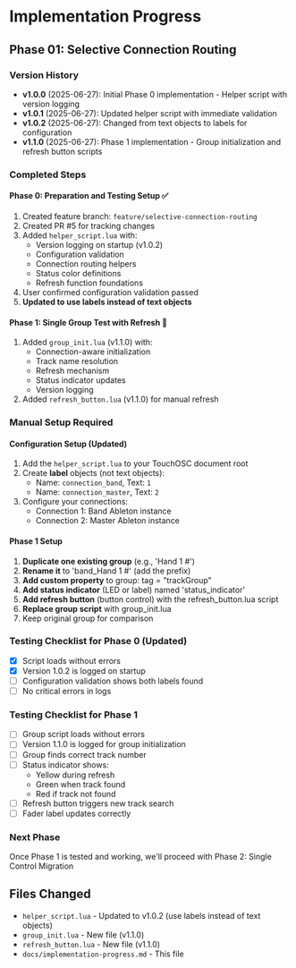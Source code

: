 # Implementation Progress

## Phase 01: Selective Connection Routing

### Version History
- **v1.0.0** (2025-06-27): Initial Phase 0 implementation - Helper script with version logging
- **v1.0.1** (2025-06-27): Updated helper script with immediate validation
- **v1.0.2** (2025-06-27): Changed from text objects to labels for configuration
- **v1.1.0** (2025-06-27): Phase 1 implementation - Group initialization and refresh button scripts

### Completed Steps

#### Phase 0: Preparation and Testing Setup ✅
1. Created feature branch: `feature/selective-connection-routing`
2. Created PR #5 for tracking changes
3. Added `helper_script.lua` with:
   - Version logging on startup (v1.0.2)
   - Configuration validation
   - Connection routing helpers
   - Status color definitions
   - Refresh function foundations
4. User confirmed configuration validation passed
5. **Updated to use labels instead of text objects**

#### Phase 1: Single Group Test with Refresh 🚧
1. Added `group_init.lua` (v1.1.0) with:
   - Connection-aware initialization
   - Track name resolution
   - Refresh mechanism
   - Status indicator updates
   - Version logging
2. Added `refresh_button.lua` (v1.1.0) for manual refresh

### Manual Setup Required

#### Configuration Setup (Updated)
1. Add the `helper_script.lua` to your TouchOSC document root
2. Create **label** objects (not text objects):
   - Name: `connection_band`, Text: `1`
   - Name: `connection_master`, Text: `2`
3. Configure your connections:
   - Connection 1: Band Ableton instance
   - Connection 2: Master Ableton instance

#### Phase 1 Setup
1. **Duplicate one existing group** (e.g., 'Hand 1 #')
2. **Rename it** to 'band_Hand 1 #' (add the prefix)
3. **Add custom property** to group: tag = "trackGroup"
4. **Add status indicator** (LED or label) named 'status_indicator'
5. **Add refresh button** (button control) with the refresh_button.lua script
6. **Replace group script** with group_init.lua
7. Keep original group for comparison

### Testing Checklist for Phase 0 (Updated)
- [x] Script loads without errors
- [x] Version 1.0.2 is logged on startup
- [ ] Configuration validation shows both labels found
- [ ] No critical errors in logs

### Testing Checklist for Phase 1
- [ ] Group script loads without errors
- [ ] Version 1.1.0 is logged for group initialization
- [ ] Group finds correct track number
- [ ] Status indicator shows:
  - Yellow during refresh
  - Green when track found
  - Red if track not found
- [ ] Refresh button triggers new track search
- [ ] Fader label updates correctly

### Next Phase
Once Phase 1 is tested and working, we'll proceed with Phase 2: Single Control Migration

## Files Changed
- `helper_script.lua` - Updated to v1.0.2 (use labels instead of text objects)
- `group_init.lua` - New file (v1.1.0)
- `refresh_button.lua` - New file (v1.1.0)
- `docs/implementation-progress.md` - This file
